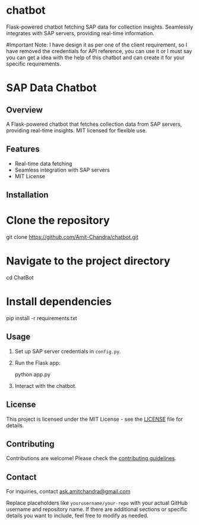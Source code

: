 # chatbot
Flask-powered chatbot fetching SAP data for collection insights. Seamlessly integrates with SAP servers, providing real-time information.

#Important Note:
I have design it as per one of the client requirement, so I have removed the credentials for API reference, you can use it or I must say you can get a idea with the help of this chatbot and can create it for your specific requirements.

# SAP Data Chatbot

## Overview

A Flask-powered chatbot that fetches collection data from SAP servers, providing real-time insights. MIT licensed for flexible use.

## Features

- Real-time data fetching
- Seamless integration with SAP servers
- MIT License

## Installation

# Clone the repository
git clone https://github.com/Amit-Chandra/chatbot.git

# Navigate to the project directory
cd ChatBot

# Install dependencies
pip install -r requirements.txt

## Usage

1. Set up SAP server credentials in `config.py`.
2. Run the Flask app:
   
   python app.py
   
3. Interact with the chatbot.

## License

This project is licensed under the MIT License - see the [LICENSE](LICENSE) file for details.

## Contributing

Contributions are welcome! Please check the [contributing guidelines](CONTRIBUTING.md).

## Contact

For inquiries, contact ask.amitchandra@gmail.com

Replace placeholders like `yourusername/your-repo` with your actual GitHub username and repository name. If there are additional sections or specific details you want to include, feel free to modify as needed.
